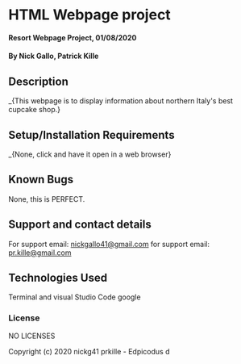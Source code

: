 # HTML Webpage project 

#### Resort Webpage Project, 01/08/2020

#### By Nick Gallo, Patrick Kille

## Description

_{This webpage is to display information about northern Italy's best cupcake shop.}

## Setup/Installation Requirements
 
_{None, click and have it open in a web browser}

## Known Bugs

None, this is PERFECT.

## Support and contact details

For support email: nickgallo41@gmail.com
for support email: pr.kille@gmail.com

## Technologies Used

Terminal
and
visual Studio Code
google 

### License

NO LICENSES 

Copyright (c) 2020 nickg41 prkille - Edpicodus
d